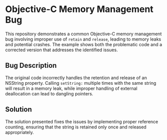# Objective-C Memory Management Bug

This repository demonstrates a common Objective-C memory management bug involving improper use of `retain` and `release`, leading to memory leaks and potential crashes. The example shows both the problematic code and a corrected version that addresses the identified issues.

## Bug Description

The original code incorrectly handles the retention and release of an NSString property. Calling `setString:` multiple times with the same string will result in a memory leak, while improper handling of external deallocation can lead to dangling pointers. 

## Solution

The solution presented fixes the issues by implementing proper reference counting, ensuring that the string is retained only once and released appropriately.